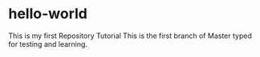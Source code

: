 # hello-world
This is my first Repository Tutorial
This is the first branch of Master typed for testing and learning.
